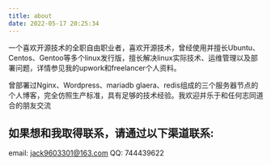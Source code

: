 ```yaml
---
title: about
date: 2022-05-17 20:25:34
---
```

一个喜欢开源技术的全职自由职业者，喜欢开源技术，曾经使用并擅长Ubuntu、Centos、Gentoo等多个linux发行版，擅长解决linux实际技术、运维管理以及部署问题，详情参见我的upwork和freelancer个人资料。

曾部署过Nginx、Wordpress、mariadb glaera、redis组成的三个服务器节点的个人博客，完全仿照生产标准，具有足够的技术经验。我欢迎并乐于和任何志同道合的朋友交流

如果想和我取得联系，请通过以下渠道联系:
-------------------------
email: jack9603301@163.com
QQ: 744439622
